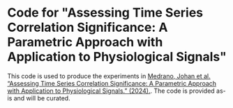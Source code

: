 # Code for "Assessing Time Series Correlation Significance: A Parametric Approach with Application to Physiological Signals"

This code is used to produce the experiments in [Medrano, Johan et al. “Assessing Time Series Correlation Significance: A Parametric Approach with Application to Physiological Signals.” (2024).](https://arxiv.org/abs/2401.02387). The code is provided as-is and will be curated. 

